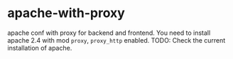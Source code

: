 # apache-with-proxy
apache conf with proxy for backend and frontend. 
You need to install apache 2.4 with mod `proxy`, `proxy_http` enabled. 
TODO: Check the current installation of apache. 
